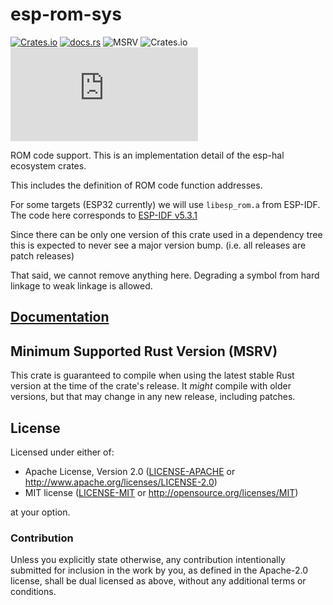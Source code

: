 # esp-rom-sys

[![Crates.io](https://img.shields.io/crates/v/esp-rom-sys?labelColor=1C2C2E&color=C96329&logo=Rust&style=flat-square)](https://crates.io/crates/esp-rom-sys)
[![docs.rs](https://img.shields.io/docsrs/esp-rom-sys?labelColor=1C2C2E&color=C96329&logo=rust&style=flat-square)](https://docs.espressif.com/projects/rust/esp-rom-sys/latest/)
![MSRV](https://img.shields.io/badge/MSRV-1.84-blue?labelColor=1C2C2E&style=flat-square)
![Crates.io](https://img.shields.io/crates/l/esp-rom-sys?labelColor=1C2C2E&style=flat-square)
[![Matrix](https://img.shields.io/matrix/esp-rs:matrix.org?label=join%20matrix&labelColor=1C2C2E&color=BEC5C9&logo=matrix&style=flat-square)](https://matrix.to/#/#esp-rs:matrix.org)

ROM code support. This is an implementation detail of the esp-hal ecosystem crates.

This includes the definition of ROM code function addresses.

For some targets (ESP32 currently) we will use `libesp_rom.a` from ESP-IDF. The code here corresponds to [ESP-IDF v5.3.1](https://github.com/espressif/esp-idf/blob/v5.3.1/components/esp_rom/patches/esp_rom_spiflash.c)

Since there can be only one version of this crate used in a dependency tree this is expected to never see a major version bump. (i.e. all releases are patch releases)

That said, we cannot remove anything here. Degrading a symbol from hard linkage to weak linkage is allowed.

## [Documentation](https://docs.espressif.com/projects/rust/esp-rom-sys/latest/)

## Minimum Supported Rust Version (MSRV)

This crate is guaranteed to compile when using the latest stable Rust version at the time of the crate's release. It _might_ compile with older versions, but that may change in any new release, including patches.

## License

Licensed under either of:

- Apache License, Version 2.0 ([LICENSE-APACHE](../LICENSE-APACHE) or http://www.apache.org/licenses/LICENSE-2.0)
- MIT license ([LICENSE-MIT](../LICENSE-MIT) or http://opensource.org/licenses/MIT)

at your option.

### Contribution

Unless you explicitly state otherwise, any contribution intentionally submitted for inclusion in
the work by you, as defined in the Apache-2.0 license, shall be dual licensed as above, without
any additional terms or conditions.
